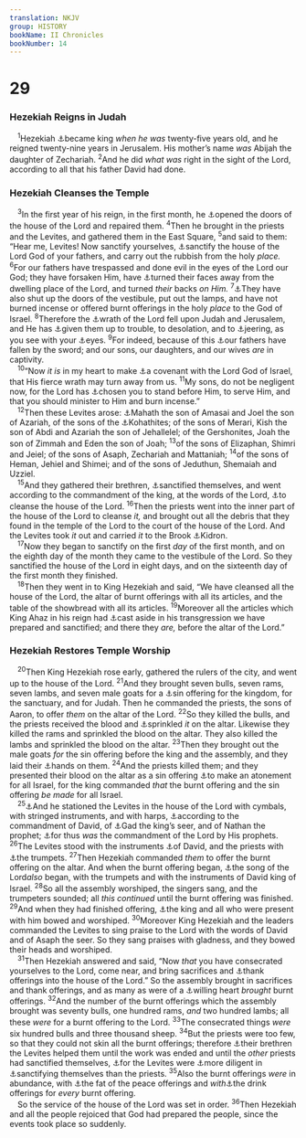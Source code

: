 ```yaml
---
translation: NKJV
group: HISTORY
bookName: II Chronicles 
bookNumber: 14
---
```


<div class="title"><h1>29</h1><h3>Hezekiah Reigns in Judah</h3></div>
<span class="verse 2su_29_1"> <sup>1</sup>Hezekiah <a data-toggle="tooltip" data-placement="bottom" title="2 Kin. 18:1; 2 Chr. 32:22, 33">⚓</a>became king <i>when</i> <i>he</i> <i>was</i> twenty-five years old, and he reigned twenty-nine years in Jerusalem. His mother’s name <i>was</i> Abijah the daughter of Zechariah. </span>
<span class="verse 2su_29_2"><sup>2</sup>And he did <i>what</i> <i>was</i> right in the sight of the Lord, according to all that his father David had done.<br/></span>
<div class="title"><h3>Hezekiah Cleanses the Temple</h3></div>
<span class="verse 2su_29_3"> <sup>3</sup>In the first year of his reign, in the first month, he <a data-toggle="tooltip" data-placement="bottom" title="2 Chr. 28:24; 29:7">⚓</a>opened the doors of the house of the Lord and repaired them. </span>
<span class="verse 2su_29_4"><sup>4</sup>Then he brought in the priests and the Levites, and gathered them in the East Square, </span>
<span class="verse 2su_29_5"><sup>5</sup>and said to them: “Hear me, Levites! Now sanctify yourselves, <a data-toggle="tooltip" data-placement="bottom" title="1 Chr. 15:12; 2 Chr. 29:15, 34; 35:6">⚓</a>sanctify the house of the Lord God of your fathers, and carry out the rubbish from the holy <i>place.</i></span>
<span class="verse 2su_29_6"><sup>6</sup>For our fathers have trespassed and done evil in the eyes of the Lord our God; they have forsaken Him, have <a data-toggle="tooltip" data-placement="bottom" title="(Is. 1:4); Jer. 2:27; Ezek. 8:16">⚓</a>turned their faces away from the dwelling place of the Lord, and turned <i>their</i> backs <i>on</i> <i>Him.</i></span>
<span class="verse 2su_29_7"><sup>7</sup><a data-toggle="tooltip" data-placement="bottom" title="2 Chr. 28:24">⚓</a>They have also shut up the doors of the vestibule, put out the lamps, and have not burned incense or offered burnt offerings in the holy <i>place</i> to the God of Israel. </span>
<span class="verse 2su_29_8"><sup>8</sup>Therefore the <a data-toggle="tooltip" data-placement="bottom" title="2 Chr. 24:18">⚓</a>wrath of the Lord fell upon Judah and Jerusalem, and He has <a data-toggle="tooltip" data-placement="bottom" title="2 Chr. 28:5">⚓</a>given them up to trouble, to desolation, and to <a data-toggle="tooltip" data-placement="bottom" title="1 Kin. 9:8; Jer. 18:16; 19:8; 25:9, 18; 29:18">⚓</a>jeering, as you see with your <a data-toggle="tooltip" data-placement="bottom" title="Deut. 28:32">⚓</a>eyes. </span>
<span class="verse 2su_29_9"><sup>9</sup>For indeed, because of this <a data-toggle="tooltip" data-placement="bottom" title="Deut. 28:25; 2 Chr. 28:5–8, 17">⚓</a>our fathers have fallen by the sword; and our sons, our daughters, and our wives <i>are</i> in captivity.<br/></span>
<span class="verse 2su_29_10"> <sup>10</sup>“Now <i>it</i> <i>is</i> in my heart to make <a data-toggle="tooltip" data-placement="bottom" title="2 Chr. 15:12; 23:16">⚓</a>a covenant with the Lord God of Israel, that His fierce wrath may turn away from us. </span>
<span class="verse 2su_29_11"><sup>11</sup>My sons, do not be negligent now, for the Lord has <a data-toggle="tooltip" data-placement="bottom" title="Num. 3:6; 8:14; 18:2, 6; 2 Chr. 30:16, 17">⚓</a>chosen you to stand before Him, to serve Him, and that you should minister to Him and burn incense.”<br/></span>
<span class="verse 2su_29_12"> <sup>12</sup>Then these Levites arose: <a data-toggle="tooltip" data-placement="bottom" title="2 Chr. 31:13">⚓</a>Mahath the son of Amasai and Joel the son of Azariah, of the sons of the <a data-toggle="tooltip" data-placement="bottom" title="Num. 3:19, 20">⚓</a>Kohathites; of the sons of Merari, Kish the son of Abdi and Azariah the son of Jehallelel; of the Gershonites, Joah the son of Zimmah and Eden the son of Joah; </span>
<span class="verse 2su_29_13"><sup>13</sup>of the sons of Elizaphan, Shimri and Jeiel; of the sons of Asaph, Zechariah and Mattaniah; </span>
<span class="verse 2su_29_14"><sup>14</sup>of the sons of Heman, Jehiel and Shimei; and of the sons of Jeduthun, Shemaiah and Uzziel.<br/></span>
<span class="verse 2su_29_15"> <sup>15</sup>And they gathered their brethren, <a data-toggle="tooltip" data-placement="bottom" title="2 Chr. 29:5">⚓</a>sanctified themselves, and went according to the commandment of the king, at the words of the Lord, <a data-toggle="tooltip" data-placement="bottom" title="1 Chr. 23:28">⚓</a>to cleanse the house of the Lord. </span>
<span class="verse 2su_29_16"><sup>16</sup>Then the priests went into the inner part of the house of the Lord to cleanse <i>it,</i> and brought out all the debris that they found in the temple of the Lord to the court of the house of the Lord. And the Levites took <i>it</i> out and carried <i>it</i> to the Brook <a data-toggle="tooltip" data-placement="bottom" title="2 Chr. 15:16; 30:14">⚓</a>Kidron.<br/></span>
<span class="verse 2su_29_17"> <sup>17</sup>Now they began to sanctify on the first <i>day</i> of the first month, and on the eighth day of the month they came to the vestibule of the Lord. So they sanctified the house of the Lord in eight days, and on the sixteenth day of the first month they finished.<br/></span>
<span class="verse 2su_29_18"> <sup>18</sup>Then they went in to King Hezekiah and said, “We have cleansed all the house of the Lord, the altar of burnt offerings with all its articles, and the table of the showbread with all its articles. </span>
<span class="verse 2su_29_19"><sup>19</sup>Moreover all the articles which King Ahaz in his reign had <a data-toggle="tooltip" data-placement="bottom" title="2 Chr. 28:24">⚓</a>cast aside in his transgression we have prepared and sanctified; and there they <i>are,</i> before the altar of the Lord.”<br/></span>
<div class="title"><h3>Hezekiah Restores Temple Worship</h3></div>
<span class="verse 2su_29_20"> <sup>20</sup>Then King Hezekiah rose early, gathered the rulers of the city, and went up to the house of the Lord. </span>
<span class="verse 2su_29_21"><sup>21</sup>And they brought seven bulls, seven rams, seven lambs, and seven male goats for a <a data-toggle="tooltip" data-placement="bottom" title="Lev. 4:3–14">⚓</a>sin offering for the kingdom, for the sanctuary, and for Judah. Then he commanded the priests, the sons of Aaron, to offer <i>them</i> on the altar of the Lord. </span>
<span class="verse 2su_29_22"><sup>22</sup>So they killed the bulls, and the priests received the blood and <a data-toggle="tooltip" data-placement="bottom" title="Lev. 8:14, 15, 19, 24; Heb. 9:21">⚓</a>sprinkled <i>it</i> on the altar. Likewise they killed the rams and sprinkled the blood on the altar. They also killed the lambs and sprinkled the blood on the altar. </span>
<span class="verse 2su_29_23"><sup>23</sup>Then they brought out the male goats <i>for</i> the sin offering before the king and the assembly, and they laid their <a data-toggle="tooltip" data-placement="bottom" title="Lev. 4:15, 24; 8:14">⚓</a>hands on them. </span>
<span class="verse 2su_29_24"><sup>24</sup>And the priests killed them; and they presented their blood on the altar as a sin offering <a data-toggle="tooltip" data-placement="bottom" title="Lev. 14:20">⚓</a>to make an atonement for all Israel, for the king commanded <i>that</i> the burnt offering and the sin offering <i>be</i> <i>made</i> for all Israel.<br/></span>
<span class="verse 2su_29_25"> <sup>25</sup><a data-toggle="tooltip" data-placement="bottom" title="1 Chr. 16:4; 25:6">⚓</a>And he stationed the Levites in the house of the Lord with cymbals, with stringed instruments, and with harps, <a data-toggle="tooltip" data-placement="bottom" title="1 Chr. 23:5; 25:1; 2 Chr. 8:14">⚓</a>according to the commandment of David, of <a data-toggle="tooltip" data-placement="bottom" title="2 Sam. 24:11">⚓</a>Gad the king’s seer, and of Nathan the prophet; <a data-toggle="tooltip" data-placement="bottom" title="2 Chr. 30:12">⚓</a>for thus <i>was</i> the commandment of the Lord by His prophets. </span>
<span class="verse 2su_29_26"><sup>26</sup>The Levites stood with the instruments <a data-toggle="tooltip" data-placement="bottom" title="1 Chr. 23:5; Amos 6:5">⚓</a>of David, and the priests with <a data-toggle="tooltip" data-placement="bottom" title="Num. 10:8, 10; 1 Chr. 15:24; 16:6; 2 Chr. 5:12">⚓</a>the trumpets. </span>
<span class="verse 2su_29_27"><sup>27</sup>Then Hezekiah commanded <i>them</i> to offer the burnt offering on the altar. And when the burnt offering began, <a data-toggle="tooltip" data-placement="bottom" title="2 Chr. 23:18">⚓</a>the song of the Lord<i>also</i> began, with the trumpets and with the instruments of David king of Israel. </span>
<span class="verse 2su_29_28"><sup>28</sup>So all the assembly worshiped, the singers sang, and the trumpeters sounded; all <i>this</i> <i>continued</i> until the burnt offering was finished. </span>
<span class="verse 2su_29_29"><sup>29</sup>And when they had finished offering, <a data-toggle="tooltip" data-placement="bottom" title="2 Chr. 20:18">⚓</a>the king and all who were present with him bowed and worshiped. </span>
<span class="verse 2su_29_30"><sup>30</sup>Moreover King Hezekiah and the leaders commanded the Levites to sing praise to the Lord with the words of David and of Asaph the seer. So they sang praises with gladness, and they bowed their heads and worshiped.<br/></span>
<span class="verse 2su_29_31"> <sup>31</sup>Then Hezekiah answered and said, “Now <i>that</i> you have consecrated yourselves to the Lord, come near, and bring sacrifices and <a data-toggle="tooltip" data-placement="bottom" title="Lev. 7:12">⚓</a>thank offerings into the house of the Lord.” So the assembly brought in sacrifices and thank offerings, and as many as were of a <a data-toggle="tooltip" data-placement="bottom" title="Ex. 35:5, 22">⚓</a>willing heart <i>brought</i> burnt offerings. </span>
<span class="verse 2su_29_32"><sup>32</sup>And the number of the burnt offerings which the assembly brought was seventy bulls, one hundred rams, <i>and</i> two hundred lambs; all these <i>were</i> for a burnt offering to the Lord. </span>
<span class="verse 2su_29_33"><sup>33</sup>The consecrated things <i>were</i> six hundred bulls and three thousand sheep. </span>
<span class="verse 2su_29_34"><sup>34</sup>But the priests were too few, so that they could not skin all the burnt offerings; therefore <a data-toggle="tooltip" data-placement="bottom" title="2 Chr. 35:11">⚓</a>their brethren the Levites helped them until the work was ended and until the <i>other</i> priests had sanctified themselves, <a data-toggle="tooltip" data-placement="bottom" title="2 Chr. 30:3">⚓</a>for the Levites were <a data-toggle="tooltip" data-placement="bottom" title="Ps. 7:10">⚓</a>more diligent in <a data-toggle="tooltip" data-placement="bottom" title="2 Chr. 29:5">⚓</a>sanctifying themselves than the priests. </span>
<span class="verse 2su_29_35"><sup>35</sup>Also the burnt offerings <i>were</i> in abundance, with <a data-toggle="tooltip" data-placement="bottom" title="Lev. 3:15, 16">⚓</a>the fat of the peace offerings and <i>with</i><a data-toggle="tooltip" data-placement="bottom" title="Num. 15:5–10">⚓</a>the drink offerings for <i>every</i> burnt offering.<br/> So the service of the house of the Lord was set in order. </span>
<span class="verse 2su_29_36"><sup>36</sup>Then Hezekiah and all the people rejoiced that God had prepared the people, since the events took place so suddenly.<br/></span>
